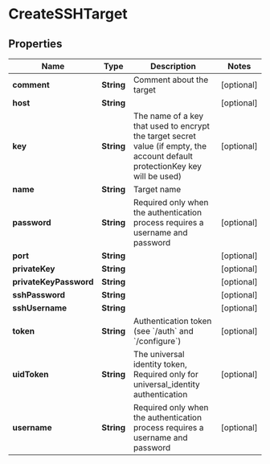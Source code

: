 

# CreateSSHTarget

## Properties

Name | Type | Description | Notes
------------ | ------------- | ------------- | -------------
**comment** | **String** | Comment about the target |  [optional]
**host** | **String** |  |  [optional]
**key** | **String** | The name of a key that used to encrypt the target secret value (if empty, the account default protectionKey key will be used) |  [optional]
**name** | **String** | Target name | 
**password** | **String** | Required only when the authentication process requires a username and password |  [optional]
**port** | **String** |  |  [optional]
**privateKey** | **String** |  |  [optional]
**privateKeyPassword** | **String** |  |  [optional]
**sshPassword** | **String** |  |  [optional]
**sshUsername** | **String** |  |  [optional]
**token** | **String** | Authentication token (see &#x60;/auth&#x60; and &#x60;/configure&#x60;) |  [optional]
**uidToken** | **String** | The universal identity token, Required only for universal_identity authentication |  [optional]
**username** | **String** | Required only when the authentication process requires a username and password |  [optional]



